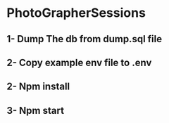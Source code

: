 # PhotoGrapherSessions


## 1- Dump The db from dump.sql file
## 2- Copy example env file to .env
## 2- Npm install 
## 3- Npm start
